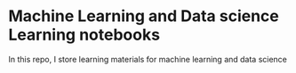 # Machine Learning and Data science Learning notebooks
In this repo, I store learning materials for machine learning and data science
